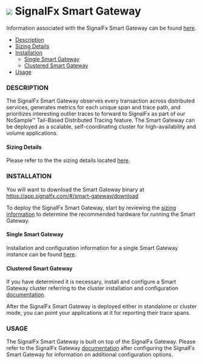 # ![](https://github.com/signalfx/integrations/blob/master/signalfx-smart-gateway/img/integration_smartgateway.png) SignalFx Smart Gateway

Information associated with the SignalFx Smart Gateway can be found <a target="_blank" href="https://github.com/signalfx/integrations/tree/release/signalfx-smart-gateway">here</a>.

- [Description](#description)
- [Sizing Details](#sizing-details)
- [Installation](#installation)
    - [Single Smart Gateway](#single-smart-gateway)
    - [Clustered Smart Gateway](#clustered-smart-gateway)
- [Usage](#usage)

### DESCRIPTION

The SignalFx Smart Gateway observes every transaction across distributed services, generates metrics for each unique span and trace path, and prioritizes interesting outlier traces to forward to SignalFx as part of our NoSample™ Tail-Based Distributed Tracing feature. The Smart Gateway can be deployed as a scalable, self-coordinating cluster for high-availability and volume applications.

#### Sizing Details

Please refer to the the sizing details located <a target="_blank" href="https://docs.signalfx.com/en/latest/apm/apm-deployment/smart-gateway.html#instance-sizing">here</a>.

### INSTALLATION

You will want to download the Smart Gateway binary at <a target="_blank" href="https://app.signalfx.com/#/smart-gateway/download">https://app.signalfx.com/#/smart-gateway/download</a>

To deploy the SignalFx Smart Gateway, start by reviewing the <a target="_blank" href="https://docs.signalfx.com/en/latest/apm/apm-deployment/smart-gateway.html#instance-sizing">sizing information</a> to determine the recommended hardware for running the Smart Gateway.

#### Single Smart Gateway

Installation and configuration information for a single Smart Gateway instance can be found <a target="_blank" href="https://docs.signalfx.com/en/latest/apm/apm-deployment/smart-gateway.html#install-and-configure-the-smart-gateway">here</a>.

#### Clustered Smart Gateway

If you have determined it is necessary, install and configure a Smart Gateway cluster referring to the cluster installation and configuration  <a target="_blank" href="https://docs.signalfx.com/en/latest/apm/apm-deployment/smart-gateway.html#install-and-configure-a-clustered-smart-gateway">documentation</a>.

After the SignalFx Smart Gateway is deployed either in standalone or cluster mode, you can point your applications at it for reporting their trace spans.

### USAGE

The SignalFx Smart Gateway is built on top of the SignalFx Gateway.  Please refer to the SignalFx Gateway <a target="_blank" href="https://docs.signalfx.com/en/latest/integrations/integrations-reference/integrations.signalfx.gateway.html">documentation</a> after configuring the SignalFx Smart Gateway for information on additional configuration options.
